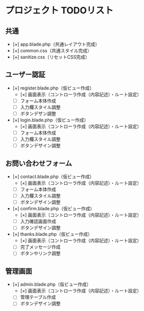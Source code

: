 # プロジェクト TODOリスト

## 共通
- [×] app.blade.php（共通レイアウト完成）
- [×] common.css（共通スタイル完成）
- [×] sanitize.css（リセットCSS完成）

## ユーザー認証
- [×] register.blade.php（仮ビュー作成）
  - [×] 画面表示（コントローラ作成（内容記述）・ルート設定）
  - [ ] フォーム本体作成
  - [ ] 入力欄スタイル調整
  - [ ] ボタンデザン調整
- [×] login.blade.php（仮ビュー作成）
  - [×] 画面表示（コントローラ作成（内容記述）・ルート設定）
  - [ ] フォーム本体作成
  - [ ] 入力欄スタイル調整
  - [ ] ボタンデザイン調整

## お問い合わせフォーム
- [×] contact.blade.php（仮ビュー作成）
  - [×] 画面表示（コントローラ作成（内容記述）・ルート設定）
  - [ ] フォーム本体作成
  - [ ] 入力欄スタイル調整
  - [ ] ボタンデザイン調整
- [×] confirm.blade.php（仮ビュー作成）
  - [×] 画面表示（コントローラ作成（内容記述）・ルート設定）
  - [ ] 入力確認画面作成
  - [ ] ボタンデザイン調整
- [×] thanks.blade.php（仮ビュー作成）
  - [×] 画面表示（コントローラ作成（内容記述）・ルート設定）
  - [ ] 完了メッセージ作成
  - [ ] ボタンやリンク調整

## 管理画面
- [×] admin.blade.php（仮ビュー作成）
  - [×] 画面表示（コントローラ作成（内容記述）・ルート設定）
  - [ ] 管理テーブル作成
  - [ ] ボタンデザイン調整
